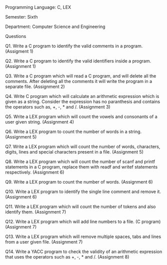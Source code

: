 Programming Language: C, LEX

Semester: Sixth

Department: Computer Science and Engineering

Questions


Q1. Write a C program to identify the valid comments in a program. (Assigment 1)

Q2. Write a C program to identify the valid identifiers inside a program. (Assignment 1)

Q3. Write a C program which will read a C program, and will delete all the comments. After deleting all the comments it will write the program in a separate file. (Assignment 2)

Q4. Write C program which will calculate an arithmetic expression which is given as a string. Consider the expression has no paranthesis and contains the operators such as, +, -, * and /. (Assignment 3)

Q5. Write a LEX program which will count the vowels and consonants of a user given string. (Assignment 4)

Q6. Write a LEX program to count the number of words in a string. (Assignment 5)

Q7. Write a LEX program which will count the number of words, characters, digits, lines and special characters present in a file. (Assignment 5)

Q8. Write a LEX program which will count the number of scanf and printf statements in a C program, replace them with readf and writef statements respectively. (Assignment 6)

Q9. Write a LEX program to count the number of words. (Assignment 6)

Q10. Write a LEX program to identify the single line comment and remove it. (Assignment 6)

Q11. Write a LEX program which will count the number of tokens and also identify them. (Assignment 7)

Q12. Write a LEX program which will add line numbers to a file. (C program) (Assignment 7)

Q13. Write a LEX program which will remove multiple spaces, tabs and lines from a user given file. (Assignment 7)

Q14. Write a YACC program to check the validity of an arithmetic expression that uses the operators such as +, -, * and /. (Assignment 8)
